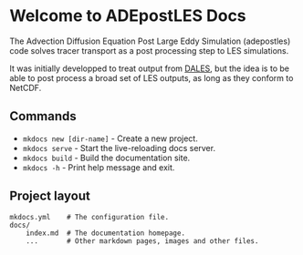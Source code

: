 # Welcome to ADEpostLES Docs

The Advection Diffusion Equation Post Large Eddy Simulation (adepostles) code solves tracer transport as a post processing step to LES simulations.

It was initially developped to treat output from [DALES](https://github.com/dalesteam/dales), but the idea is to be able to post process a broad set of LES outputs, as long as they conform to NetCDF.

## Commands

- `mkdocs new [dir-name]` - Create a new project.
- `mkdocs serve` - Start the live-reloading docs server.
- `mkdocs build` - Build the documentation site.
- `mkdocs -h` - Print help message and exit.

## Project layout

    mkdocs.yml    # The configuration file.
    docs/
        index.md  # The documentation homepage.
        ...       # Other markdown pages, images and other files.
